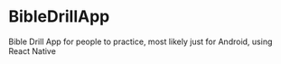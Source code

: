 # BibleDrillApp
Bible Drill App for people to practice, most likely just for Android, using React Native
